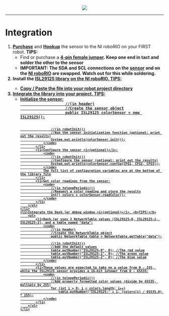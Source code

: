 <div align="center"><img src="http://i.imgur.com/kMnwB2H.png"/></div>
<hr>

<h1>Integration</h1>
<ol type="1">
    <li><b><a href="https://www.sparkfun.com/products/12829">Purchase</a></b> and <b><a href="https://learn.sparkfun.com/tutorials/isl29125-rgb-light-sensor-hookup-guide">Hookup</a></b> the sensor to the NI roboRIO on your FIRST robot. <b>TIPS:</b>
        <ul>
            <li>Find or purchase a <b><a href="http://i.imgur.com/vP1dlOZ.jpg">4-pin female jumper</a>. Keep one end in tact and solder the other to the sensor</li>
            <li><b>IMPORTANT:</b> The SDA and SCL connections on the <b><a href="http://i.imgur.com/vjzoYtm.png">sensor</a></b> and on the <b><a href="http://i.imgur.com/DSNJLGU.png">NI roboRIO</a></b> are swapped. Watch out for this while soldering.</li>
        </ul>
    </li>
    <li>Install the <b><a href="https://github.com/frc4976/ISL29125_Breakout/blob/master/src/ca/_4976/color/ISL29125.java">ISL29125 library on the NI roboRIO. <b>TIPS:</b>
        <ul>
            <li>Copy / Paste the file into your robot project directory</li>
        </ul>
    </li>
    <li>Integrate the library into your project. <b>TIPS:</b>
        <ul>
            <li>Initialize the sensor:
                <code>
                    //(in header)
                    //Create the sensor object
                    public ISL29125 colorSensor = new ISL29125();

                    //(in robotInit())
                    //Run the sensor initialization function (optional: print out the results)
                    System.out.println(colorSensor.init());
                </code>
            </li>
            <li>Configure the sensor <i>(optional)</i>:
                <code>
                    //(in robotInit())
                    //Configure the sensor (optional: print out the results)
                    System.out.println(colorSensor.config(CFG1, CFG2, CFG3));
                </code>
                The full list of configuration variables are at the bottom of the library file
            </li>
            <li>Get color readings from the sensor:
                <code>
                    //(in teleopPeriodic())
                    //Request a color reading and store the results
                    int[] colors = colorSensor.readColor();
                </code>
            </li>
        </ul>
    </li>
    <li>Integrate the Dash.jar debug window <i>(optional)</i>. <b>TIPS:</b>
        <ul>
            <li>Dash.jar uses 3 NetworkTable values (ISL29125-0, ISL29125-1, ISL29125-2), and a table named "data":
                <code>
                    //(in header)
                    //Create the NetworkTable object
                    public NetworkTable table = NetworkTable.getTable("data");

                    //(in robotInit())
                    //Add the default values
                    table.putNumber("ISL29125-0", 0); //The red value
                    table.putNumber("ISL29125-1", 0); //The green value
                    table.putNumber("ISL29125-2", 0); //The blue value
                </code>
            </li>
            <li>These values are expected to take on a value from 0 - 255, while the ISL29125 sensor provides a 16-bit integer from 0 - 65535:
                <code>
                    //(in teleopPeriodic())
                    //Add properly formatted color values (divide by 65535, multiply by 255)
                    for (int i = 0; i < colors.length; i++)
                        table.putNumber("ISL29125-" + i, (colors[i] / 65535.0) * 255);
                </code>
            </li>
        </ul>
    </li>
</ol>